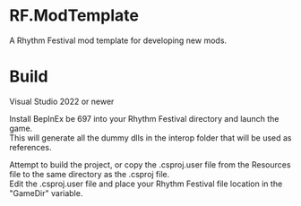 # RF.ModTemplate
 A Rhythm Festival mod template for developing new mods.

# Build
 Visual Studio 2022 or newer
 
 Install BepInEx be 697 into your Rhythm Festival directory and launch the game.\
 This will generate all the dummy dlls in the interop folder that will be used as references. 
 
 Attempt to build the project, or copy the .csproj.user file from the Resources file to the same directory as the .csproj file.\
 Edit the .csproj.user file and place your Rhythm Festival file location in the "GameDir" variable.

